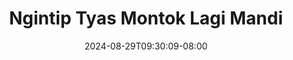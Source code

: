 --- 
title: "Ngintip Tyas Montok Lagi Mandi"
description: "streaming bokep Ngintip Tyas Montok Lagi Mandi twitter   new"
date: 2024-08-29T09:30:09-08:00
file_code: "exk6v6tptca8"
draft: false
cover: "ngjck8s5t59aowk7.jpg"
tags: ["Ngintip", "Tyas", "Montok", "Lagi", "Mandi", "bokep-indo", "bokep-viral", "bokep-ig"]
length: 329
fld_id: "1235893"
foldername: "Asupan Ngintip"
categories: ["Asupan Ngintip"]
views: 172
---